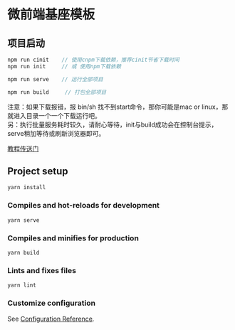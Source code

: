 # 微前端基座模板

## 项目启动
```js
npm run cinit    // 使用cnpm下载依赖，推荐cinit节省下载时间
npm run init     // 或 使用npm下载依赖

npm run serve    // 运行全部项目

npm run build     // 打包全部项目
```
注意：如果下载报错，报 bin/sh 找不到start命令，那你可能是mac or linux，那就进入目录一个一个下载运行吧。   
另：执行批量服务耗时较久，请耐心等待，init与build成功会在控制台提示，serve稍加等待或刷新浏览器即可。

[教程传送门](https://juejin.im/post/5ea803d15188256d7110c909)

## Project setup
```
yarn install
```

### Compiles and hot-reloads for development
```
yarn serve
```

### Compiles and minifies for production
```
yarn build
```

### Lints and fixes files
```
yarn lint
```

### Customize configuration
See [Configuration Reference](https://cli.vuejs.org/config/).
